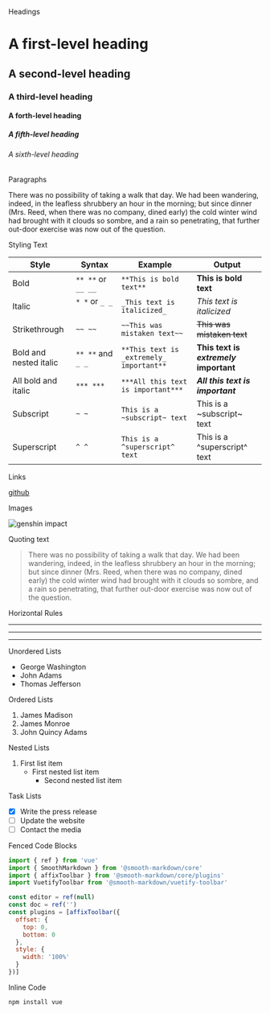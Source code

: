 Headings

# A first-level heading
## A second-level heading
### A third-level heading
#### A forth-level heading
##### A fifth-level heading
###### A sixth-level heading

Paragraphs

There was no possibility of taking a walk that day. We had been wandering, indeed, in the leafless shrubbery an hour in the morning; but since dinner (Mrs. Reed, when there was no company, dined early) the cold winter wind had brought with it clouds so sombre, and a rain so penetrating, that further out-door exercise was now out of the question.

Styling Text

| Style | Syntax | Example | Output |
| --- | --- | --- | --- |
| Bold | `** **` or `__ __`| `**This is bold text**` | **This is bold text** |
| Italic | `* *` or `_ _`     | `_This text is italicized_` | _This text is italicized_ |
| Strikethrough | `~~ ~~` | `~~This was mistaken text~~` | ~~This was mistaken text~~ |
| Bold and nested italic | `** **` and `_ _` | `**This text is _extremely_ important**` | **This text is _extremely_ important** |
| All bold and italic | `*** ***` | `***All this text is important***` | ***All this text is important*** | <!-- markdownlint-disable-line emphasis-style -->
| Subscript | `~ ~` | `This is a ~subscript~ text` | This is a ~subscript~ text |
| Superscript | `^ ^` | `This is a ^superscript^ text` | This is a ^superscript^ text |


Links

[github](https://www.github.com)

Images

![genshin impact](/img/genshin-impact.webp)

Quoting text

> There was no possibility of taking a walk that day. We had been wandering, indeed, in the leafless shrubbery an hour in the morning; but since dinner (Mrs. Reed, when there was no company, dined early) the cold winter wind had brought with it clouds so sombre, and a rain so penetrating, that further out-door exercise was now out of the question.


Horizontal Rules

***

---

_________________

Unordered Lists

- George Washington
- John Adams
- Thomas Jefferson


Ordered Lists

1. James Madison
1. James Monroe
1. John Quincy Adams

Nested Lists

1. First list item
   - First nested list item
     - Second nested list item

Task Lists
     
- [x] Write the press release
- [ ] Update the website
- [ ] Contact the media

Fenced Code Blocks

```javascript
import { ref } from 'vue'
import { SmoothMarkdown } from '@smooth-markdown/core'
import { affixToolbar } from '@smooth-markdown/core/plugins'
import VuetifyToolbar from '@smooth-markdown/vuetify-toolbar'

const editor = ref(null)
const doc = ref('')
const plugins = [affixToolbar({
  offset: {
    top: 0,
    bottom: 0
  },
  style: {
    width: '100%'
  }
})]
```

Inline Code

` npm install vue `
